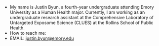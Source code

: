 - My name is Justin Byun, a fourth-year undergraduate attending Emory University as a Human Health major. Currently, I am working as an undergraduate research
assistant at the Comprehensive Laboratory of Untargeted Exposome Science (CLUES) at the Rollins School of Public Health.
- How to reach me:
- EMAIL: justin.byun@emory.edu
<!---
justin-byun/justin-byun is a ✨ special ✨ repository because its `README.md` (this file) appears on your GitHub profile.
You can click the Preview link to take a look at your changes.
--->

